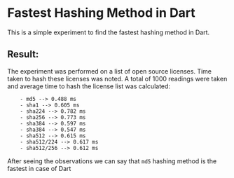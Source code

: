 # Fastest Hashing Method in Dart

This is a simple experiment to find the fastest hashing method in Dart.

## Result:

The experiment was performed on a list of open source licenses. Time taken to hash these licenses was noted. A total of 1000 readings were taken and average time to hash the license list was calculated:
        
        - md5 --> 0.488 ms
        - sha1 --> 0.605 ms
        - sha224 --> 0.782 ms
        - sha256 --> 0.773 ms
        - sha384 --> 0.597 ms
        - sha384 --> 0.547 ms
        - sha512 --> 0.615 ms
        - sha512/224 --> 0.617 ms
        - sha512/256 --> 0.612 ms

After seeing the observations we can say that `md5` hashing method is the fastest in case of Dart